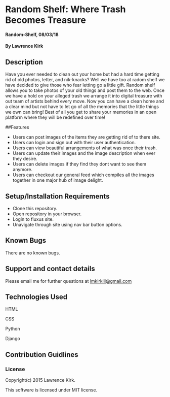 # Random Shelf: Where Trash Becomes Treasure

#### Random-Shelf, 08/03/18

#### By Lawrence Kirk

## Description
Have you ever needed to clean out your home but had a hard time getting rid of old photos, letter, and nik-knacks? Well we have too at radom shelf we have decided to give those who fear letting go a little gift. Random shelf allows you to take photos of your old things and post them to the web. Once we have a hold on your alleged trash we arrange it into digital treasure with out team of artists behind every move. Now you can have a clean home and a clear mind but not have to let go of all the memories that the little things we own can bring! Best of all you get to share your memories in an open platform where they will be redefined over time! 
 

##Features

* Users can post images of the items they are getting rid of to there site. 
* Users can login and sign out with their user authentication. 
* Users can view beautiful arrangements of what was once their trash.  
* Users can update their images and the image description when ever they desire. 
* Users can delete images if they find they dont want to see them anymore. 
* Users can checkout our general feed which compiles all the images together in one major hub of image delight.


## Setup/Installation Requirements

* Clone this repository.
* Open repository in your browser.
* Login to fluxus site. 
* Unavigate through site using nav bar button options.  



## Known Bugs

There are no known bugs.

## Support and contact details

Please email me for further questions at lmkirkiii@gmail.com

## Technologies Used

HTML

CSS

Python 

Django 

## Contribution Guidlines 


### License

Copyright(c) 2015 Lawrence Kirk.

This software is licensed under MIT license.